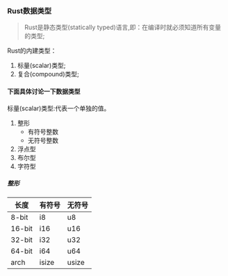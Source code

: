 ### Rust数据类型
> Rust是静态类型(statically typed)语言,即：在编译时就必须知道所有变量的类型;

Rust的内建类型：

1. 标量(scalar)类型;
2. 复合(compound)类型; 

#### 下面具体讨论一下数据类型

标量(scalar)类型:代表一个单独的值。
 1. 整形 
    - 有符号整数
    - 无符号整数
 2. 浮点型
 3. 布尔型
 4. 字符型

 ##### 整形
 长度 | 有符号 | 无符号
---|---|---
8-bit | i8 | u8
16-bit | i16 | u16
32-bit | i32 | u32
64-bit | i64 | u64
arch   | isize| usize